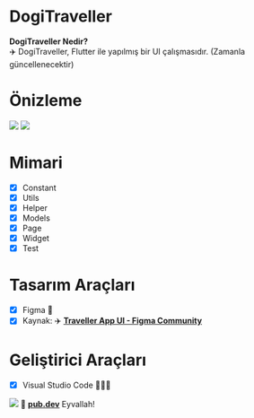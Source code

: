 # DogiTraveller

<b>DogiTraveller Nedir?</b>
<br>
✈️  DogiTraveller, Flutter ile yapılmış bir UI çalışmasıdır.
(Zamanla güncellenecektir)


# Önizleme
![](https://i.hizliresim.com/4223dyk.png)
![](https://i.hizliresim.com/ofeiwfq.png)

# Mimari

- [x] Constant
- [x] Utils
- [x] Helper
- [x] Models
- [x] Page
- [x] Widget
- [x] Test

# Tasarım Araçları

- [x] Figma 🎨
- [x] Kaynak: ✈️ <a href="https://www.figma.com/community/file/1124290582495758496" target="_blank"><b>Traveller App UI - Figma Community</b>
</a>



# Geliştirici Araçları

- [x] Visual Studio Code 👨🏼‍💻

<img src="https://media4.giphy.com/media/EOpZ7XsVfTN2E/giphy.gif" />
💙 <a href="https://pub.dev/" target="_blank"><b>pub.dev</b></a> Eyvallah!
